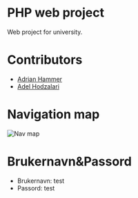 # PHP web project
Web project for university.

# Contributors
+ [Adrian Hammer](https://github.com/Adrianhammer)
+ [Adel Hodzalari](https://github.com/adelh98)

# Navigation map
![Nav map](https://i.imgur.com/yzbebtd.png)

# Brukernavn&Passord
+ Brukernavn: test
+ Passord: test
